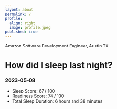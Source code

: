 ```yaml
---
layout: about
permalink: /
profile:
  align: right
  image: profile.jpeg
published: true
---
```


Amazon Software Development Engineer, Austin TX

# How did I sleep last night? 
### 2023-05-08
- Sleep Score: 67 / 100
- Readiness Score: 74 / 100 
- Total Sleep Duration: 6 hours and 38 minutes
